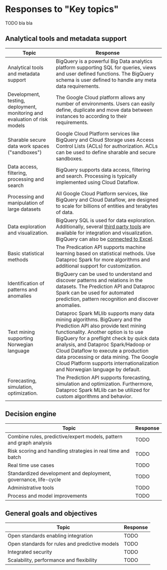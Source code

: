 # Responses to "Key topics"

TODO bla bla

## Analytical tools and metadata support

| **Topic** | **Response**| 
| --- | --- |
| Analytical tools and metadata support | BigQuery is a powerful Big Data analytics platform supporting SQL for queries, views and user defined functions. The BigQuery schema is user defined to handle any meta data requirements. |
| Development, testing, deployment, monitoring and evaluation of risk models | The Google Cloud platform allows any number of environments. Users can easily define, duplicate and move data between instances to according to their requirements. |
| Sharable secure data work spaces ("sandboxes") | Google Cloud Platform services like BigQuery and Cloud Storage uses Access Control Lists (ACLs) for authorization. ACLs can be used to define sharable and secure sandboxes. |
| Data access, filtering, processing and search | BigQuery supports data access, filtering and search. Processing is typically implemented using Cloud Dataflow. |
| Processing and manipulation of large datasets | All Google Cloud Platform services, like BigQuery and Cloud Dataflow, are designed to scale for billions of entities and terabytes of data. |
| Data exploration and visualization. | BigQuery SQL is used for data exploration. Additionally, several [third party tools](https://cloud.google.com/bigquery/third-party-tools) are available for integration and visualization. BigQuery can also be [connected to Excel](https://cloud.google.com/bigquery/bigquery-connector-for-excel). |
| Basic statistical methods  | The Predication API supports machine learning based on statistical methods. Use Dataproc Spark for more algorithms and additional support for customization. |
| Identification of patterns and anomalies | BigQuery can be used to understand and discover patterns and relations in the datasets. The Prediction API and Dataproc Spark can be used for automated prediction, pattern recognition and discover anomalies. |
| Text mining supporting Norwegian language | Dataproc Spark MLlib supports many data mining algorithms. BigQuery and the Prediction API also provide text mining functionality. Another option is to use BigQuery for a preflight check by quick data analysis, and Dataproc Spark/Hadoop or Cloud Dataflow to execute a production data processing or data mining. The Google Cloud Platform supports internationalization and Norwegian language by default. |
| Forecasting, simulation, optimization. | The Prediction API supports forecasting, simulation and optimization. Furthermore, Dataproc Spark MLlib can be utilized for custom algorithms and behavior. |

## Decision engine

| **Topic** | **Response**| 
| --- | --- |
| Combine rules, predictive/expert models, pattern and graph analysis | TODO |
| Risk scoring and handling strategies in real time and batch | TODO |
| Real time use cases | TODO |
| Standardized development and deployment, governance, life-cycle | TODO |
| Administrative tools  | TODO |
| Process and model improvements  | TODO |

## General goals and objectives

| **Topic** | **Response**| 
| --- | --- |
| Open standards enabling integration | TODO |
| Open standards for rules and predictive models | TODO |
| Integrated security | TODO |
| Scalability, performance and flexibility | TODO |
